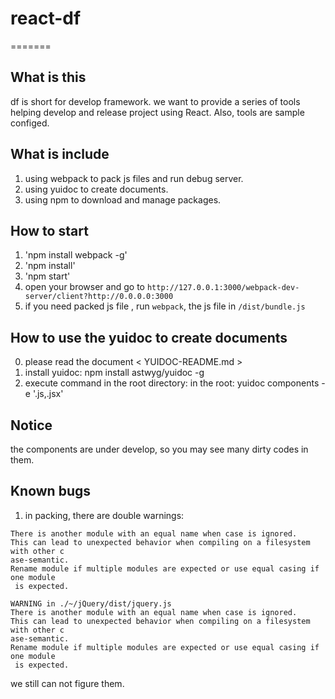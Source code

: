 # react-df
=======

What is this
------
df is short for develop framework. we want to provide a series of tools helping develop and release project using React.
Also, tools are sample configed.

What is include
------
1. using webpack to pack js files and run debug server.
2. using yuidoc to create documents.
3. using npm to download and manage packages.

How to start
------
1. 'npm install webpack -g'
2. 'npm install' 
3. 'npm start'
4.  open your browser and go to `http://127.0.0.1:3000/webpack-dev-server/client?http://0.0.0.0:3000`
5. if you need packed js file , run `webpack`, the js file in `/dist/bundle.js`

How to use the yuidoc to create documents
------
0. please read the document < YUIDOC-README.md > 
1. install yuidoc: npm install astwyg/yuidoc -g
2. execute command in the root directory: in the root: yuidoc components -e '.js,.jsx'

Notice
------
the components are under develop, so you may see many dirty codes in them.

Known bugs
------
1. in packing, there are double warnings: 
```WARNING in ./~/jquery/dist/jquery.js
There is another module with an equal name when case is ignored.
This can lead to unexpected behavior when compiling on a filesystem with other c
ase-semantic.
Rename module if multiple modules are expected or use equal casing if one module
 is expected.

WARNING in ./~/jQuery/dist/jquery.js
There is another module with an equal name when case is ignored.
This can lead to unexpected behavior when compiling on a filesystem with other c
ase-semantic.
Rename module if multiple modules are expected or use equal casing if one module
 is expected.
 ```
 we still can not figure them.